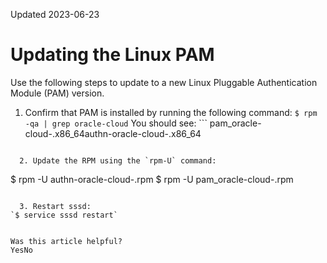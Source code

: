 Updated 2023-06-23
# Updating the Linux PAM
Use the following steps to update to a new Linux Pluggable Authentication Module (PAM) version.
  1. Confirm that PAM is installed by running the following command:
`$ rpm -qa | grep oracle-cloud`
You should see: ```
pam_oracle-cloud-<version>.x86_64authn-oracle-cloud-<version>.x86_64
```

  2. Update the RPM using the `rpm-U` command:
```
$ rpm -U authn-oracle-cloud-<version>.rpm
$ rpm -U pam_oracle-cloud-<version>.rpm
```

  3. Restart sssd: 
`$ service sssd restart`


Was this article helpful?
YesNo

